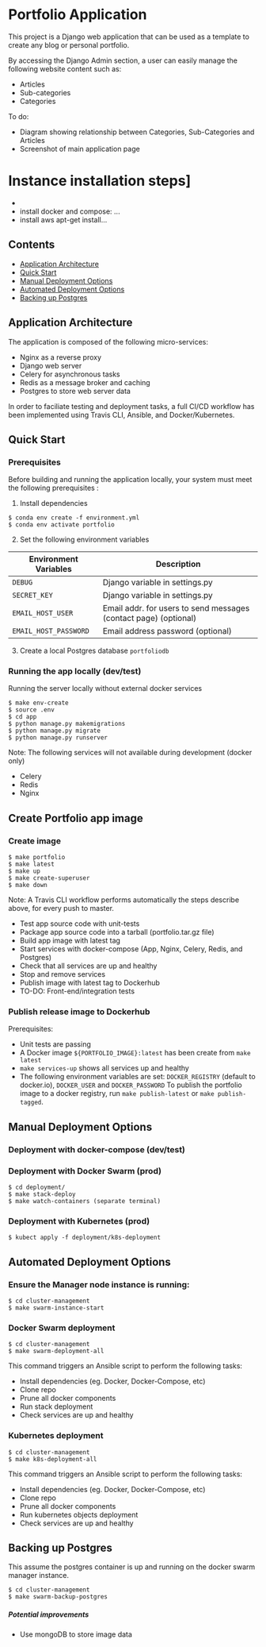 # Portfolio Application
This project is a Django web application that can be used as a template to create any blog or personal portfolio. 

By accessing the Django Admin section, a user can easily manage the following website content such as:
- Articles 
- Sub-categories
- Categories

To do:
* Diagram showing relationship between Categories, Sub-Categories and Articles
* Screenshot of main application page


# Instance installation steps]
-
- install docker and compose: ...
- install aws apt-get install...

## Contents

- [Application Architecture](#application-architecture)
- [Quick Start](#quick-start)
- [Manual Deployment Options](#manual-deployment-options)
- [Automated Deployment Options](#automated-deployment-options)
- [Backing up Postgres](#backing-up-postgres)


## Application Architecture
The application is composed of the following micro-services:
- Nginx as a reverse proxy
- Django web server
- Celery for asynchronous tasks
- Redis as a message broker and caching
- Postgres to store web server data

In order to faciliate testing and deployment tasks, a full CI/CD workflow has been implemented using Travis CLI, Ansible, and Docker/Kubernetes.


## Quick Start

### Prerequisites
Before building and running the application locally, your system must meet the following prerequisites :

1. Install dependencies
```
$ conda env create -f environment.yml
$ conda env activate portfolio
```

2. Set the following environment variables

|**Environment Variables**     |**Description**                                                  |
|------------------------------|------------------------------------------------------------------|
|`DEBUG`                       | Django variable in settings.py                                   |
|`SECRET_KEY`                  | Django variable in settings.py                                   |
|`EMAIL_HOST_USER`             | Email addr. for users to send messages (contact page) (optional) |
|`EMAIL_HOST_PASSWORD`         | Email address password (optional)                                |


3. Create a local Postgres database `portfoliodb`

### Running the app locally (dev/test)
Running the server locally without external docker services
```
$ make env-create
$ source .env
$ cd app
$ python manage.py makemigrations
$ python manage.py migrate
$ python manage.py runserver
```

Note: The following services will not available during development (docker only)
- Celery
- Redis
- Nginx 


## Create Portfolio app image

### Create image
```
$ make portfolio
$ make latest
$ make up
$ make create-superuser
$ make down
```
Note: A Travis CLI workflow performs automatically the steps describe above, for every push to master.
- Test app source code with unit-tests
- Package app source code into a tarball (portfolio.tar.gz file)
- Build app image with latest tag
- Start services with docker-compose (App, Nginx, Celery, Redis, and Postgres)
- Check that all services are up and healthy
- Stop and remove services
- Publish image with latest tag to Dockerhub
- TO-DO: Front-end/integration tests

### Publish release image to Dockerhub
Prerequisites:
- Unit tests are passing
- A Docker image `${PORTFOLIO_IMAGE}:latest` has been create from `make latest`
- `make services-up` shows all services up and healthy 
- The following environment variables are set: `DOCKER_REGISTRY` (default to docker.io), `DOCKER_USER` and `DOCKER_PASSWORD`
To publish the portfolio image to a docker registry, run `make publish-latest` or `make publish-tagged`.



## Manual Deployment Options

### Deployment with docker-compose (dev/test)

### Deployment with Docker Swarm (prod)
```
$ cd deployment/
$ make stack-deploy
$ make watch-containers (separate terminal)
```

### Deployment with Kubernetes (prod)
```
$ kubect apply -f deployment/k8s-deployment
```

## Automated Deployment Options

### Ensure the Manager node instance is running:
```
$ cd cluster-management
$ make swarm-instance-start
```

### Docker Swarm deployment
```
$ cd cluster-management
$ make swarm-deployment-all
```
This command triggers an Ansible script to perform the following tasks:
- Install dependencies (eg. Docker, Docker-Compose, etc)
- Clone repo
- Prune all docker components
- Run stack deployment
- Check services are up and healthy

### Kubernetes deployment
```
$ cd cluster-management
$ make k8s-deployment-all
```
This command triggers an Ansible script to perform the following tasks:
- Install dependencies (eg. Docker, Docker-Compose, etc)
- Clone repo
- Prune all docker components
- Run kubernetes objects deployment
- Check services are up and healthy

## Backing up Postgres
This assume the postgres container is up and running on the docker swarm manager instance.
```
$ cd cluster-management
$ make swarm-backup-postgres
```


##### Potential improvements
- Use mongoDB to store image data